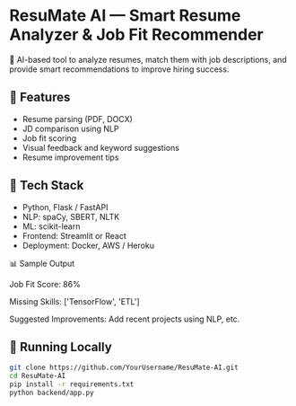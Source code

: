 # ResuMate AI — Smart Resume Analyzer & Job Fit Recommender

🎯 AI-based tool to analyze resumes, match them with job descriptions, and provide smart recommendations to improve hiring success.

## 🔧 Features
- Resume parsing (PDF, DOCX)
- JD comparison using NLP
- Job fit scoring
- Visual feedback and keyword suggestions
- Resume improvement tips

## 🧠 Tech Stack
- Python, Flask / FastAPI
- NLP: spaCy, SBERT, NLTK
- ML: scikit-learn
- Frontend: Streamlit or React
- Deployment: Docker, AWS / Heroku

📊 Sample Output

Job Fit Score: 86%

Missing Skills: ['TensorFlow', 'ETL']

Suggested Improvements: Add recent projects using NLP, etc.

## 🚀 Running Locally
```bash
git clone https://github.com/YourUsername/ResuMate-AI.git
cd ResuMate-AI
pip install -r requirements.txt
python backend/app.py
